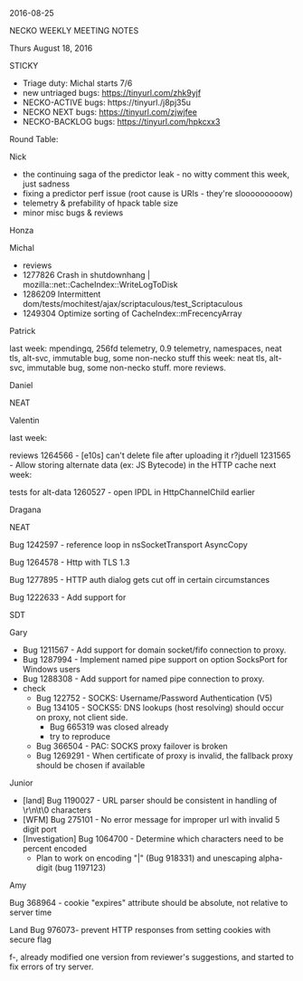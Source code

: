 2016-08-25

NECKO WEEKLY MEETING NOTES

Thurs August 18, 2016

STICKY

- Triage duty: Michal starts 7/6
-  new untriaged bugs: https://tinyurl.com/zhk9yjf
- NECKO-ACTIVE bugs: https://tinyurl./j8pj35u
- NECKO NEXT bugs: https://tinyurl.com/zjwjfee
- NECKO-BACKLOG bugs:  https://tinyurl.com/hpkcxx3

Round Table:

Nick

 - the continuing saga of the predictor leak - no witty comment this week, just sadness
 - fixing a predictor perf issue (root cause is URIs - they're slooooooooow)
 - telemetry & prefability of hpack table size
 - minor misc bugs & reviews

Honza

Michal

 - reviews
 - 1277826 Crash in shutdownhang | mozilla::net::CacheIndex::WriteLogToDisk
 - 1286209 Intermittent dom/tests/mochitest/ajax/scriptaculous/test_Scriptaculous
 - 1249304 Optimize sorting of CacheIndex::mFrecencyArray

Patrick

  last week: mpendingq, 256fd telemetry, 0.9 telemetry, namespaces, neat tls, alt-svc, immutable bug, some non-necko stuff
  this week: neat tls, alt-svc, immutable bug, some non-necko stuff. more reviews.

Daniel

 NEAT

Valentin

last week:

 reviews
 1264566 - [e10s] can't delete file after uploading it r?jduell
 1231565 - Allow storing alternate data (ex: JS Bytecode) in the HTTP cache
next week:

 tests for alt-data
 1260527 - open IPDL in HttpChannelChild earlier

Dragana

NEAT

Bug 1242597 -       reference loop in nsSocketTransport AsyncCopy

Bug 1264578 -       Http with TLS 1.3

Bug 1277895 -       HTTP auth dialog gets cut off in certain circumstances

Bug 1222633 -       Add support for <link rel=preload>

SDT

Gary

- Bug 1211567 - Add support for domain socket/fifo connection to proxy.
- Bug 1287994 - Implement named pipe support on option SocksPort for Windows users
- Bug 1288308 - Add support for named pipe connection to proxy.
- check
  - Bug 122752 - SOCKS: Username/Password Authentication (V5)
  - Bug 134105 - SOCKS5: DNS lookups (host resolving) should occur on proxy, not client side.
    - Bug 665319 was closed already
    - try to reproduce
  - Bug 366504 - PAC: SOCKS proxy failover is broken
  - Bug 1269291 - When certificate of proxy is invalid, the fallback proxy should be chosen if available

Junior

- [land] Bug 1190027 - URL parser should be consistent in handling of \r\n\t\0 characters
- [WFM] Bug 275101 - No error message for improper url with invalid 5 digit port
- [Investigation] Bug 1064700 - Determine which characters need to be percent encoded
  - Plan to work on encoding "|" (Bug 918331) and unescaping alpha-digit (bug 1197123)

Amy

Bug 368964 - cookie "expires" attribute should be absolute, not relative to server time

  Land
Bug 976073- prevent HTTP responses from setting cookies with secure flag

  f-, already modified one version from reviewer's suggestions, and started to fix errors of try server.

